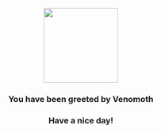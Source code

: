 <p align="center">
    <img src="https://raw.githubusercontent.com/PokeAPI/sprites/master/sprites/pokemon/49.png" width="150" height="150">
</p>
<h3 align="center">You have been greeted by  <b>Venomoth</b></h3>
<h3 align="center">Have a nice day!</h3>
